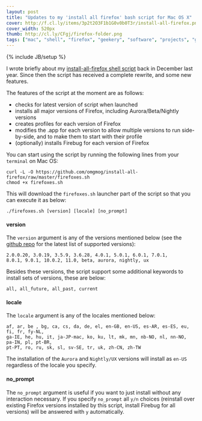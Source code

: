 ```yaml
---
layout: post
title: "Updates to my 'install all firefox' bash script for Mac OS X"
cover: http://f.cl.ly/items/3p2t2O3F1b1G0v0b0T3r/install-all-firefox.png
cover_width: 520px
thumb: http://cl.ly/CFgj/firefox-folder.png
tags: ["mac", "shell", "firefox", "geekery", "software", "projects", "github", "blog", "downloads"]
---
```

{% include JB/setup %}

I wrote briefly about my [install-all-firefox shell script](http://blog.omgmog.net/post/13592744529/) back in December last year. Since then the script has received a complete rewrite, and some new features.

The features of the script at the moment are as follows:
- checks for latest version of script when launched
- installs all major versions of Firefox, including Aurora/Beta/Nightly versions
- creates profiles for each version of Firefox
- modifies the .app for each version to allow multiple versions to run side-by-side, and to make them to start with their profile
- (optionally) installs Firebug for each version of Firefox

You can start using the script by running the following lines from your `terminal` on Mac OS:

    curl -L -O https://github.com/omgmog/install-all-firefox/raw/master/firefoxes.sh
    chmod +x firefoxes.sh

This will download the `firefoxes.sh` launcher part of the script so that you can execute it as below:

```
./firefoxes.sh [version] [locale] [no_prompt]
```

#### version
The `version` argument is any of the versions mentioned below (see the [github repo](https://github.com/omgmog/install-all-firefox) for the latest list of supported versions):

    2.0.0.20, 3.0.19, 3.5.9, 3.6.28, 4.0.1, 5.0.1, 6.0.1, 7.0.1,
    8.0.1, 9.0.1, 10.0.2, 11.0, beta, aurora, nightly, ux

Besides these versions, the script support some additional keywords to install sets of versions, these are below:

```
all, all_future, all_past, current
```

#### locale
The `locale` argument is any of the locales mentioned below:


    af, ar, be , bg, ca, cs, da, de, el, en-GB, en-US, es-AR, es-ES, eu, fi, fr, fy-NL,
    ga-IE, he, hu, it, ja-JP-mac, ko, ku, lt, mk, mn, nb-NO, nl, nn-NO, pa-IN, pl, pt-BR,
    pt-PT, ro, ru, sk, sl, sv-SE, tr, uk, zh-CN, zh-TW


The installation of the `Aurora` and `Nightly/UX` versions will install as `en-US` regardless of the locale you specify.

#### no_prompt
The `no_prompt` argument is useful if you want to just install without any interaction necessary.  If you specify `no_prompt` all `y/n` choices (reinstall over existing Firefox versions installed by this script, install Firebug for all versions) will be answered with `y` automatically.